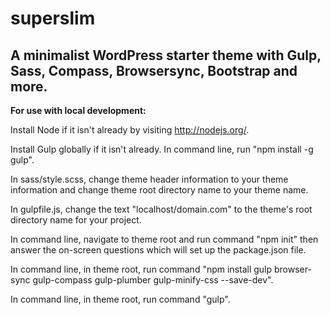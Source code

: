 <h1>superslim</h1>

<h2>A minimalist WordPress starter theme with Gulp, Sass, Compass, Browsersync, Bootstrap and more.</h2>

<strong>For use with local development:</strong>

Install Node if it isn't already by visiting <a href="http://nodejs.org/">http://nodejs.org/</a>.

Install Gulp globally if it isn't already. In command line, run "npm install -g gulp".

In sass/style.scss, change theme header information to your theme information and change theme root directory name to your theme name.

In gulpfile.js, change the text "localhost/domain.com" to the theme's root directory name for your project.

In command line, navigate to theme root and run command "npm init" then answer the on-screen questions which will set up the package.json file.

In command line, in theme root, run command "npm install gulp browser-sync gulp-compass gulp-plumber gulp-minify-css --save-dev".

In command line, in theme root, run command "gulp".
